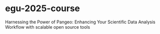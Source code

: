 # egu-2025-course
Harnessing the Power of Pangeo: Enhancing Your Scientific Data Analysis Workflow with scalable open source tools
